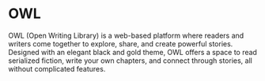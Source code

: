 # OWL
OWL (Open Writing Library) is a web-based platform where readers and writers come together to explore, share, and create powerful stories. Designed with an elegant black and gold theme, OWL offers a space to read serialized fiction, write your own chapters, and connect through stories, all without complicated features.
